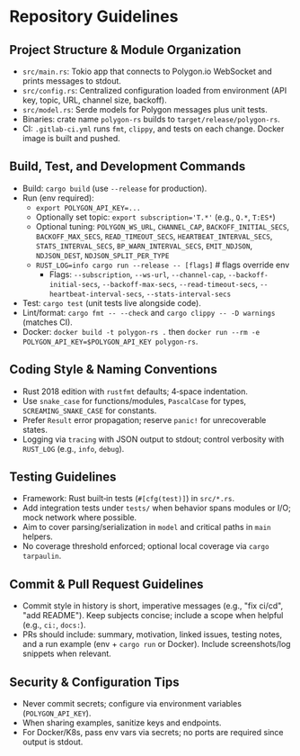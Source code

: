# Repository Guidelines

## Project Structure & Module Organization
- `src/main.rs`: Tokio app that connects to Polygon.io WebSocket and prints messages to stdout.
- `src/config.rs`: Centralized configuration loaded from environment (API key, topic, URL, channel size, backoff).
- `src/model.rs`: Serde models for Polygon messages plus unit tests.
- Binaries: crate name `polygon-rs` builds to `target/release/polygon-rs`.
- CI: `.gitlab-ci.yml` runs `fmt`, `clippy`, and tests on each change. Docker image is built and pushed.

## Build, Test, and Development Commands
- Build: `cargo build` (use `--release` for production).
- Run (env required):
  - `export POLYGON_API_KEY=...`
  - Optionally set topic: `export subscription='T.*'` (e.g., `Q.*`, `T:ES*`)
  - Optional tuning: `POLYGON_WS_URL`, `CHANNEL_CAP`, `BACKOFF_INITIAL_SECS`, `BACKOFF_MAX_SECS`, `READ_TIMEOUT_SECS`, `HEARTBEAT_INTERVAL_SECS`, `STATS_INTERVAL_SECS`, `BP_WARN_INTERVAL_SECS`, `EMIT_NDJSON`, `NDJSON_DEST`, `NDJSON_SPLIT_PER_TYPE`
  - `RUST_LOG=info cargo run --release -- [flags]`  # flags override env
    - Flags: `--subscription`, `--ws-url`, `--channel-cap`, `--backoff-initial-secs`, `--backoff-max-secs`, `--read-timeout-secs`, `--heartbeat-interval-secs`, `--stats-interval-secs`
- Test: `cargo test` (unit tests live alongside code).
- Lint/format: `cargo fmt -- --check` and `cargo clippy -- -D warnings` (matches CI).
- Docker: `docker build -t polygon-rs .` then `docker run --rm -e POLYGON_API_KEY=$POLYGON_API_KEY polygon-rs`.

## Coding Style & Naming Conventions
- Rust 2018 edition with `rustfmt` defaults; 4‑space indentation.
- Use `snake_case` for functions/modules, `PascalCase` for types, `SCREAMING_SNAKE_CASE` for constants.
- Prefer `Result` error propagation; reserve `panic!` for unrecoverable states.
- Logging via `tracing` with JSON output to stdout; control verbosity with `RUST_LOG` (e.g., `info`, `debug`).

## Testing Guidelines
- Framework: Rust built‑in tests (`#[cfg(test)]`) in `src/*.rs`.
- Add integration tests under `tests/` when behavior spans modules or I/O; mock network where possible.
- Aim to cover parsing/serialization in `model` and critical paths in `main` helpers.
- No coverage threshold enforced; optional local coverage via `cargo tarpaulin`.

## Commit & Pull Request Guidelines
- Commit style in history is short, imperative messages (e.g., "fix ci/cd", "add README"). Keep subjects concise; include a scope when helpful (e.g., `ci:`, `docs:`).
- PRs should include: summary, motivation, linked issues, testing notes, and a run example (env + `cargo run` or Docker). Include screenshots/log snippets when relevant.

## Security & Configuration Tips
- Never commit secrets; configure via environment variables (`POLYGON_API_KEY`).
- When sharing examples, sanitize keys and endpoints.
- For Docker/K8s, pass env vars via secrets; no ports are required since output is stdout.
